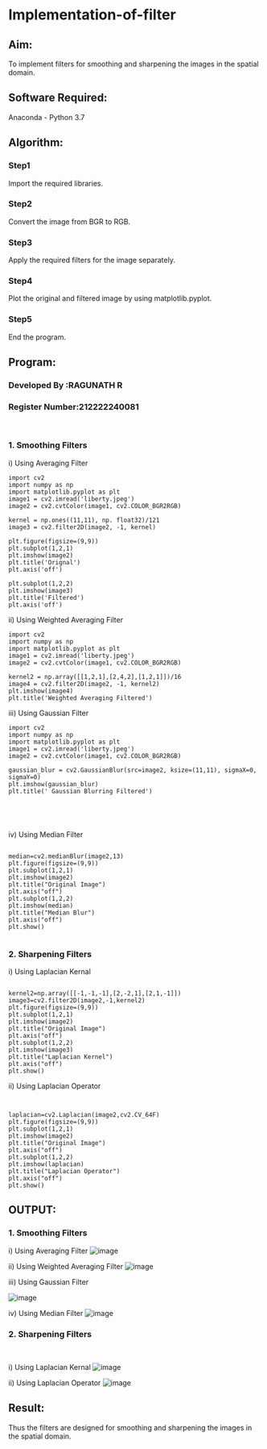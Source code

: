 # Implementation-of-filter
## Aim:
To implement filters for smoothing and sharpening the images in the spatial domain.

## Software Required:
Anaconda - Python 3.7

## Algorithm:
### Step1
Import the required libraries.

### Step2
Convert the image from BGR to RGB.

### Step3
Apply the required filters for the image separately.

### Step4
Plot the original and filtered image by using matplotlib.pyplot.

### Step5
End the program.

## Program:
### Developed By   :RAGUNATH R
### Register Number:212222240081
</br>

### 1. Smoothing Filters

i) Using Averaging Filter
```
import cv2
import numpy as np
import matplotlib.pyplot as plt
image1 = cv2.imread('liberty.jpeg')
image2 = cv2.cvtColor(image1, cv2.COLOR_BGR2RGB)

kernel = np.ones((11,11), np. float32)/121
image3 = cv2.filter2D(image2, -1, kernel)

plt.figure(figsize=(9,9))
plt.subplot(1,2,1)
plt.imshow(image2)
plt.title('Orignal')
plt.axis('off')

plt.subplot(1,2,2)
plt.imshow(image3)
plt.title('Filtered')
plt.axis('off')

```
ii) Using Weighted Averaging Filter
```
import cv2
import numpy as np
import matplotlib.pyplot as plt
image1 = cv2.imread('liberty.jpeg')
image2 = cv2.cvtColor(image1, cv2.COLOR_BGR2RGB)

kernel2 = np.array([[1,2,1],[2,4,2],[1,2,1]])/16
image4 = cv2.filter2D(image2, -1, kernel2)
plt.imshow(image4)
plt.title('Weighted Averaging Filtered')

```
iii) Using Gaussian Filter
```
import cv2
import numpy as np
import matplotlib.pyplot as plt
image1 = cv2.imread('liberty.jpeg')
image2 = cv2.cvtColor(image1, cv2.COLOR_BGR2RGB)

gaussian_blur = cv2.GaussianBlur(src=image2, ksize=(11,11), sigmaX=0, sigmaY=0)
plt.imshow(gaussian_blur)
plt.title(' Gaussian Blurring Filtered')





```

iv) Using Median Filter
```

median=cv2.medianBlur(image2,13)
plt.figure(figsize=(9,9))
plt.subplot(1,2,1)
plt.imshow(image2)
plt.title("Original Image")
plt.axis("off")
plt.subplot(1,2,2)
plt.imshow(median)
plt.title("Median Blur")
plt.axis("off")
plt.show()


```

### 2. Sharpening Filters
i) Using Laplacian Kernal
```

kernel2=np.array([[-1,-1,-1],[2,-2,1],[2,1,-1]])
image3=cv2.filter2D(image2,-1,kernel2)
plt.figure(figsize=(9,9))
plt.subplot(1,2,1)
plt.imshow(image2)
plt.title("Original Image")
plt.axis("off")
plt.subplot(1,2,2)
plt.imshow(image3)
plt.title("Laplacian Kernel")
plt.axis("off")
plt.show()

```
ii) Using Laplacian Operator
```


laplacian=cv2.Laplacian(image2,cv2.CV_64F)
plt.figure(figsize=(9,9))
plt.subplot(1,2,1)
plt.imshow(image2)
plt.title("Original Image")
plt.axis("off")
plt.subplot(1,2,2)
plt.imshow(laplacian)
plt.title("Laplacian Operator")
plt.axis("off")
plt.show()

```

## OUTPUT:
### 1. Smoothing Filters


i) Using Averaging Filter
![image](https://github.com/Ragu-123/Implementation-of-filter/assets/113915622/01520a6b-31ef-4e73-be20-00704c48758e)


ii) Using Weighted Averaging Filter
![image](https://github.com/Ragu-123/Implementation-of-filter/assets/113915622/434cf10b-3727-44d2-a27f-4a8856c80031)

iii) Using Gaussian Filter

![image](https://github.com/Ragu-123/Implementation-of-filter/assets/113915622/386222b2-9a5b-4e7a-acc3-8e217f2eceaf)


iv) Using Median Filter
![image](https://github.com/Ragu-123/Implementation-of-filter/assets/113915622/ac11a689-bbc3-433b-bd44-3cd90cccfa11)



### 2. Sharpening Filters
</br>

i) Using Laplacian Kernal
![image](https://github.com/Ragu-123/Implementation-of-filter/assets/113915622/677794de-425d-49d5-ab62-d9d88acd6c92)


ii) Using Laplacian Operator
![image](https://github.com/Ragu-123/Implementation-of-filter/assets/113915622/160651c1-f780-425b-8a57-fc8a543c7818)


## Result:
Thus the filters are designed for smoothing and sharpening the images in the spatial domain.
